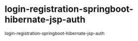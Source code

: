 # login-registration-springboot-hibernate-jsp-auth
login-registration-springboot-hibernate-jsp-auth
